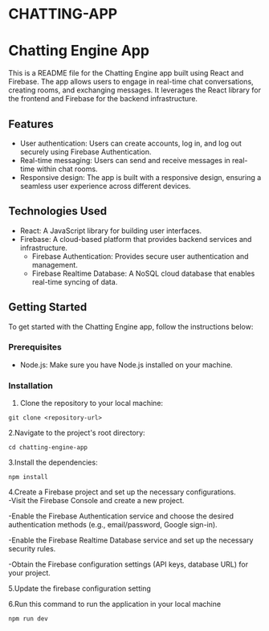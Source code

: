 # CHATTING-APP
# Chatting Engine App

This is a README file for the Chatting Engine app built using React and Firebase. The app allows users to engage in real-time chat conversations, creating rooms, and exchanging messages. It leverages the React library for the frontend and Firebase for the backend infrastructure.

## Features

- User authentication: Users can create accounts, log in, and log out securely using Firebase Authentication.
- Real-time messaging: Users can send and receive messages in real-time within chat rooms.
- Responsive design: The app is built with a responsive design, ensuring a seamless user experience across different devices.

## Technologies Used

- React: A JavaScript library for building user interfaces.
- Firebase: A cloud-based platform that provides backend services and infrastructure.
  - Firebase Authentication: Provides secure user authentication and management.
  - Firebase Realtime Database: A NoSQL cloud database that enables real-time syncing of data.

## Getting Started

To get started with the Chatting Engine app, follow the instructions below:

### Prerequisites

- Node.js: Make sure you have Node.js installed on your machine.

### Installation

1. Clone the repository to your local machine:

```
git clone <repository-url>
```

2.Navigate to the project's root directory:
```
cd chatting-engine-app
```
3.Install the dependencies:
```
npm install
```
4.Create a Firebase project and set up the necessary configurations.
<br>
-Visit the Firebase Console and create a new project.<br>

-Enable the Firebase Authentication service and choose the desired authentication methods (e.g., email/password, Google sign-in).<br>

-Enable the Firebase Realtime Database service and set up the necessary security rules.<br>

-Obtain the Firebase configuration settings (API keys, database URL) for your project.<br>

5.Update the firebase configuration setting<br>

6.Run this command to run the application in your local machine
```
npm run dev
```

